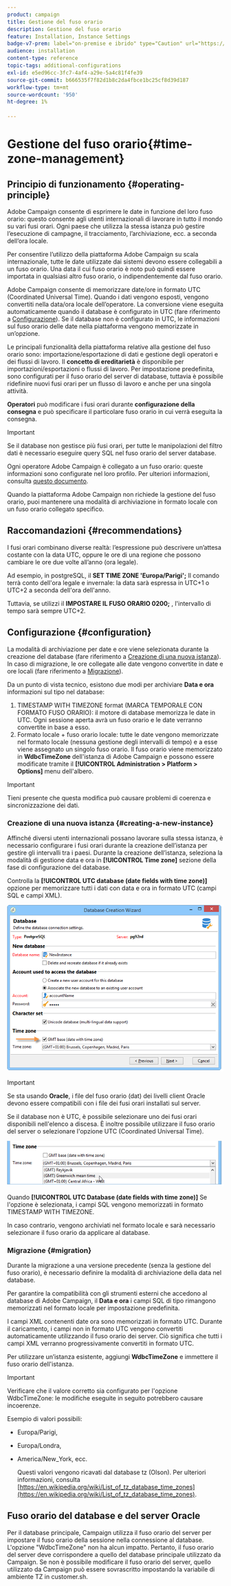 ```yaml
---
product: campaign
title: Gestione del fuso orario
description: Gestione del fuso orario
feature: Installation, Instance Settings
badge-v7-prem: label="on-premise e ibrido" type="Caution" url="https://experienceleague.adobe.com/docs/campaign-classic/using/installing-campaign-classic/architecture-and-hosting-models/hosting-models-lp/hosting-models.html?lang=it" tooltip="Applicabile solo alle distribuzioni on-premise e ibride"
audience: installation
content-type: reference
topic-tags: additional-configurations
exl-id: e5ed96cc-3fc7-4af4-a29e-5a4c81f4fe39
source-git-commit: b666535f7f82d1b8c2da4fbce1bc25cf8d39d187
workflow-type: tm+mt
source-wordcount: '950'
ht-degree: 1%

---
```


# Gestione del fuso orario{#time-zone-management}



## Principio di funzionamento {#operating-principle}

Adobe Campaign consente di esprimere le date in funzione del loro fuso orario: questo consente agli utenti internazionali di lavorare in tutto il mondo su vari fusi orari. Ogni paese che utilizza la stessa istanza può gestire l’esecuzione di campagne, il tracciamento, l’archiviazione, ecc. a seconda dell’ora locale.

Per consentire l’utilizzo della piattaforma Adobe Campaign su scala internazionale, tutte le date utilizzate dai sistemi devono essere collegabili a un fuso orario. Una data il cui fuso orario è noto può quindi essere importata in qualsiasi altro fuso orario, o indipendentemente dal fuso orario.

Adobe Campaign consente di memorizzare date/ore in formato UTC (Coordinated Universal Time). Quando i dati vengono esposti, vengono convertiti nella data/ora locale dell’operatore. La conversione viene eseguita automaticamente quando il database è configurato in UTC (fare riferimento a [Configurazione](#configuration)). Se il database non è configurato in UTC, le informazioni sul fuso orario delle date nella piattaforma vengono memorizzate in un’opzione.

Le principali funzionalità della piattaforma relative alla gestione del fuso orario sono: importazione/esportazione di dati e gestione degli operatori e dei flussi di lavoro. Il **concetto di ereditarietà** è disponibile per importazioni/esportazioni o flussi di lavoro. Per impostazione predefinita, sono configurati per il fuso orario del server di database, tuttavia è possibile ridefinire nuovi fusi orari per un flusso di lavoro e anche per una singola attività.

**Operatori** può modificare i fusi orari durante **configurazione della consegna** e può specificare il particolare fuso orario in cui verrà eseguita la consegna.

>[!IMPORTANT]
>
>Se il database non gestisce più fusi orari, per tutte le manipolazioni del filtro dati è necessario eseguire query SQL nel fuso orario del server database.

Ogni operatore Adobe Campaign è collegato a un fuso orario: queste informazioni sono configurate nel loro profilo. Per ulteriori informazioni, consulta [questo documento](../../platform/using/access-management.md).

Quando la piattaforma Adobe Campaign non richiede la gestione del fuso orario, puoi mantenere una modalità di archiviazione in formato locale con un fuso orario collegato specifico.

## Raccomandazioni {#recommendations}

I fusi orari combinano diverse realtà: l’espressione può descrivere un’attesa costante con la data UTC, oppure le ore di una regione che possono cambiare le ore due volte all’anno (ora legale).

Ad esempio, in postgreSQL, il **SET TIME ZONE &#39;Europa/Parigi&#39;;** Il comando terrà conto dell&#39;ora legale e invernale: la data sarà espressa in UTC+1 o UTC+2 a seconda dell&#39;ora dell&#39;anno.

Tuttavia, se utilizzi il **IMPOSTARE IL FUSO ORARIO 0200;** , l&#39;intervallo di tempo sarà sempre UTC+2.

## Configurazione {#configuration}

La modalità di archiviazione per date e ore viene selezionata durante la creazione del database (fare riferimento a [Creazione di una nuova istanza](#creating-a-new-instance)). In caso di migrazione, le ore collegate alle date vengono convertite in date e ore locali (fare riferimento a [Migrazione](#migration)).

Da un punto di vista tecnico, esistono due modi per archiviare **Data e ora** informazioni sul tipo nel database:

1. TIMESTAMP WITH TIMEZONE format (MARCA TEMPORALE CON FORMATO FUSO ORARIO): il motore di database memorizza le date in UTC. Ogni sessione aperta avrà un fuso orario e le date verranno convertite in base a esso.
1. Formato locale + fuso orario locale: tutte le date vengono memorizzate nel formato locale (nessuna gestione degli intervalli di tempo) e a esse viene assegnato un singolo fuso orario. Il fuso orario viene memorizzato in **WdbcTimeZone** dell&#39;istanza di Adobe Campaign e possono essere modificate tramite il **[!UICONTROL Administration > Platform > Options]** menu dell&#39;albero.

>[!IMPORTANT]
>
>Tieni presente che questa modifica può causare problemi di coerenza e sincronizzazione dei dati.

### Creazione di una nuova istanza {#creating-a-new-instance}

Affinché diversi utenti internazionali possano lavorare sulla stessa istanza, è necessario configurare i fusi orari durante la creazione dell’istanza per gestire gli intervalli tra i paesi. Durante la creazione dell’istanza, seleziona la modalità di gestione data e ora in **[!UICONTROL Time zone]** sezione della fase di configurazione del database.

Controlla la **[!UICONTROL UTC database (date fields with time zone)]** opzione per memorizzare tutti i dati con data e ora in formato UTC (campi SQL e campi XML).

![](assets/install_wz_select_utc_option.png)

>[!IMPORTANT]
>
>Se sta usando **Oracle**, i file del fuso orario (dat) dei livelli client Oracle devono essere compatibili con i file dei fusi orari installati sul server.

Se il database non è UTC, è possibile selezionare uno dei fusi orari disponibili nell&#39;elenco a discesa. È inoltre possibile utilizzare il fuso orario del server o selezionare l&#39;opzione UTC (Coordinated Universal Time).

![](assets/install_wz_unselect_utc_option.png)

Quando **[!UICONTROL UTC Database (date fields with time zone)]** Se l&#39;opzione è selezionata, i campi SQL vengono memorizzati in formato TIMESTAMP WITH TIMEZONE.

In caso contrario, vengono archiviati nel formato locale e sarà necessario selezionare il fuso orario da applicare al database.

### Migrazione {#migration}

Durante la migrazione a una versione precedente (senza la gestione del fuso orario), è necessario definire la modalità di archiviazione della data nel database.

Per garantire la compatibilità con gli strumenti esterni che accedono al database di Adobe Campaign, il **Data e ora** i campi SQL di tipo rimangono memorizzati nel formato locale per impostazione predefinita.

I campi XML contenenti date ora sono memorizzati in formato UTC. Durante il caricamento, i campi non in formato UTC vengono convertiti automaticamente utilizzando il fuso orario dei server. Ciò significa che tutti i campi XML verranno progressivamente convertiti in formato UTC.

Per utilizzare un’istanza esistente, aggiungi **WdbcTimeZone** e immettere il fuso orario dell&#39;istanza.

>[!IMPORTANT]
>
>Verificare che il valore corretto sia configurato per l&#39;opzione WdbcTimeZone: le modifiche eseguite in seguito potrebbero causare incoerenze.

Esempio di valori possibili:

* Europa/Parigi,
* Europa/Londra,
* America/New_York, ecc.

  Questi valori vengono ricavati dal database tz (Olson). Per ulteriori informazioni, consulta [https://en.wikipedia.org/wiki/List_of_tz_database_time_zones](https://en.wikipedia.org/wiki/List_of_tz_database_time_zones).

## Fuso orario del database e del server Oracle

Per il database principale, Campaign utilizza il fuso orario del server per impostare il fuso orario della sessione nella connessione al database. L&#39;opzione &quot;WdbcTimeZone&quot; non ha alcun impatto. Pertanto, il fuso orario del server deve corrispondere a quello del database principale utilizzato da Campaign. Se non è possibile modificare il fuso orario del server, quello utilizzato da Campaign può essere sovrascritto impostando la variabile di ambiente TZ in customer.sh.